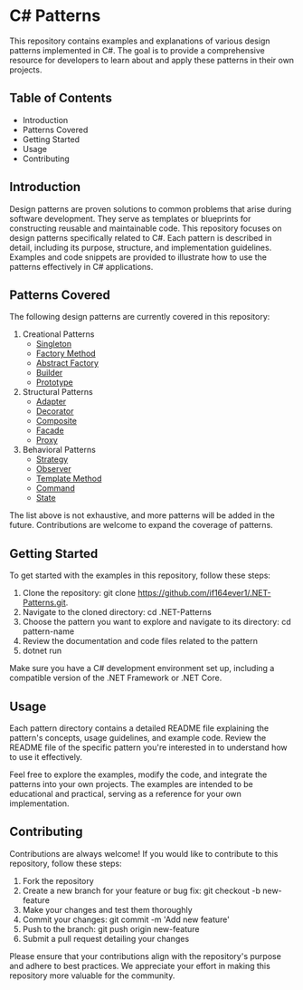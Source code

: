 C# Patterns
===
This repository contains examples and explanations of various design patterns implemented in C#. The goal is to provide a comprehensive resource for developers to learn about and apply these patterns in their own projects.

## Table of Contents
- Introduction
- Patterns Covered
- Getting Started
- Usage
- Contributing

## Introduction
Design patterns are proven solutions to common problems that arise during software development. They serve as templates or blueprints for constructing reusable and maintainable code. This repository focuses on design patterns specifically related to C#.
Each pattern is described in detail, including its purpose, structure, and implementation guidelines. Examples and code snippets are provided to illustrate how to use the patterns effectively in C# applications.

## Patterns Covered
The following design patterns are currently covered in this repository:
1. Creational Patterns
    - [Singleton](https://github.com/if164ever1/.NET-Patterns/tree/main/Singleton)
    - [Factory Method](https://github.com/if164ever1/.NET-Patterns/tree/main/FactoryMethod)
    - [Abstract Factory](https://github.com/if164ever1/.NET-Patterns/tree/main/AbstractFactory)
    - [Builder](https://github.com/if164ever1/.NET-Patterns/tree/main/Builder)
    - [Prototype](https://github.com/if164ever1/.NET-Patterns/tree/main/Prototype)
2. Structural Patterns
    - [Adapter](https://github.com/if164ever1/.NET-Patterns/tree/main/Adapter)
    - [Decorator](https://github.com/if164ever1/.NET-Patterns/tree/main/Decorator)
    - [Composite](https://github.com/if164ever1/.NET-Patterns/blob/main/Singleton/Program.cs)
    - [Facade](https://github.com/if164ever1/.NET-Patterns/blob/main/Singleton/Program.cs)
    - [Proxy](https://github.com/if164ever1/.NET-Patterns/blob/main/Singleton/Program.cs)
3. Behavioral Patterns
    - [Strategy](https://github.com/if164ever1/.NET-Patterns/blob/main/Singleton/Program.cs)
    - [Observer](https://github.com/if164ever1/.NET-Patterns/blob/main/Singleton/Program.cs)
    - [Template Method](https://github.com/if164ever1/.NET-Patterns/blob/main/Singleton/Program.cs)
    - [Command](https://github.com/if164ever1/.NET-Patterns/blob/main/Singleton/Program.cs)
    - [State](https://github.com/if164ever1/.NET-Patterns/blob/main/Singleton/Program.cs)
  
The list above is not exhaustive, and more patterns will be added in the future. Contributions are welcome to expand the coverage of patterns.

## Getting Started
To get started with the examples in this repository, follow these steps:

1. Clone the repository: git clone https://github.com/if164ever1/.NET-Patterns.git.
2. Navigate to the cloned directory: cd .NET-Patterns
3. Choose the pattern you want to explore and navigate to its directory: cd pattern-name
4. Review the documentation and code files related to the pattern
5. dotnet run

Make sure you have a C# development environment set up, including a compatible version of the .NET Framework or .NET Core.
## Usage
Each pattern directory contains a detailed README file explaining the pattern's concepts, usage guidelines, and example code. Review the README file of the specific pattern you're interested in to understand how to use it effectively.

Feel free to explore the examples, modify the code, and integrate the patterns into your own projects. The examples are intended to be educational and practical, serving as a reference for your own implementation.

## Contributing
Contributions are always welcome! If you would like to contribute to this repository, follow these steps:
1. Fork the repository
2. Create a new branch for your feature or bug fix: git checkout -b new-feature
3. Make your changes and test them thoroughly
4. Commit your changes: git commit -m 'Add new feature'
5. Push to the branch: git push origin new-feature
6. Submit a pull request detailing your changes

Please ensure that your contributions align with the repository's purpose and adhere to best practices. We appreciate your effort in making this repository more valuable for the community.